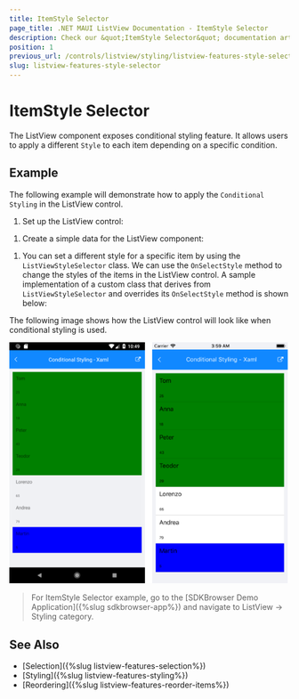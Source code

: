```yaml
---
title: ItemStyle Selector
page_title: .NET MAUI ListView Documentation - ItemStyle Selector
description: Check our &quot;ItemStyle Selector&quot; documentation article for Telerik ListView for .NET MAUI.
position: 1
previous_url: /controls/listview/styling/listview-features-style-selector
slug: listview-features-style-selector
---
```


# ItemStyle Selector

The ListView component exposes conditional styling feature. It allows users to apply a different `Style` to each item depending on a specific condition.

## Example

The following example will demonstrate how to apply the `Conditional Styling` in the ListView control. 

1. Set up the ListView control:

 <snippet id='listview-styleselector-listview-xaml'/>

1. Create a simple data for the ListView component:

 <snippet id='listview-styleselector-source'/>

1. You can set a different style for a specific item by using the `ListViewStyleSelector` class. We can use the `OnSelectStyle` method to change the styles of the items in the ListView control. A sample implementation of a custom class that derives from `ListViewStyleSelector` and overrides its `OnSelectStyle` method is shown below:

 <snippet id='listview-features-onselectstyle'/>

The following image shows how the ListView control will look like when conditional styling is used.

![ListView StyleSelector](../images/listview-features-style-selector.png "Style Selector")

> For ItemStyle Selector example, go to the [SDKBrowser Demo Application]({%slug sdkbrowser-app%}) and navigate to ListView -> Styling category.

## See Also

- [Selection]({%slug listview-features-selection%})
- [Styling]({%slug listview-features-styling%})
- [Reordering]({%slug listview-features-reorder-items%})
